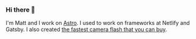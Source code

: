 ### Hi there 👋
I'm Matt and I work on [Astro](https://github.com/withastro/astro). I used to work on frameworks at Netlify and Gatsby. I also created [the fastest camera flash that you can buy](https://www.vela.io). 
<!--
**ascorbic/ascorbic** is a ✨ _special_ ✨ repository because its `README.md` (this file) appears on your GitHub profile.

Here are some ideas to get you started:

- 🔭 I’m currently working on ...
- 🌱 I’m currently learning ...
- 👯 I’m looking to collaborate on ...
- 🤔 I’m looking for help with ...
- 💬 Ask me about ...
- 📫 How to reach me: ...
- 😄 Pronouns: ...
- ⚡ Fun fact: ...
-->
